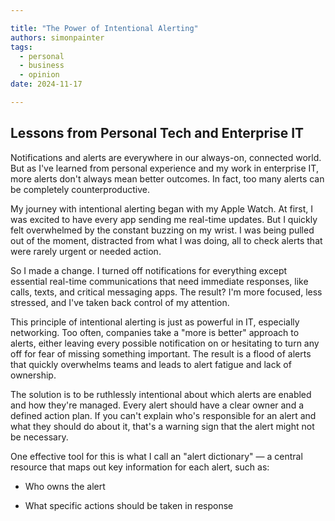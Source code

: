```yaml
---

title: "The Power of Intentional Alerting"
authors: simonpainter
tags:
  - personal
  - business
  - opinion
date: 2024-11-17

---
```


## Lessons from Personal Tech and Enterprise IT

Notifications and alerts are everywhere in our always-on, connected world. But as I've learned from personal experience and my work in enterprise IT, more alerts don't always mean better outcomes. In fact, too many alerts can be completely counterproductive.
<!-- truncate -->
My journey with intentional alerting began with my Apple Watch. At first, I was excited to have every app sending me real-time updates. But I quickly felt overwhelmed by the constant buzzing on my wrist. I was being pulled out of the moment, distracted from what I was doing, all to check alerts that were rarely urgent or needed action.

So I made a change. I turned off notifications for everything except essential real-time communications that need immediate responses, like calls, texts, and critical messaging apps. The result? I'm more focused, less stressed, and I've taken back control of my attention.

This principle of intentional alerting is just as powerful in IT, especially networking. Too often, companies take a "more is better" approach to alerts, either leaving every possible notification on or hesitating to turn any off for fear of missing something important. The result is a flood of alerts that quickly overwhelms teams and leads to alert fatigue and lack of ownership.

The solution is to be ruthlessly intentional about which alerts are enabled and how they're managed. Every alert should have a clear owner and a defined action plan. If you can't explain who's responsible for an alert and what they should do about it, that's a warning sign that the alert might not be necessary.

One effective tool for this is what I call an "alert dictionary" — a central resource that maps out key information for each alert, such as:

- Who owns the alert

- What specific actions should be taken in response